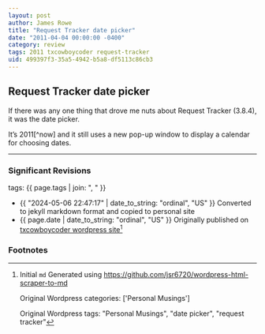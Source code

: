 ```yaml
---
layout: post
author: James Rowe
title: "Request Tracker date picker"
date: "2011-04-04 00:00:00 -0400"
category: review
tags: 2011 txcowboycoder request-tracker
uid: 499397f3-35a5-4942-b5a8-df5113c86cb3
---
```


## Request Tracker date picker

If there was any one thing that drove me nuts about Request Tracker (3.8.4), it was the date picker.

It’s 2011[^now] and it still uses a new pop-up window to display a calendar for choosing dates.

---

### Significant Revisions

tags: {{ page.tags | join: ", " }} <!-- todo move this somewhere -->

- {{ "2024-05-06 22:47:17" | date_to_string: "ordinal", "US" }} Converted to jekyll markdown format and copied to personal site
- {{ page.date | date_to_string: "ordinal", "US" }} Originally published on [txcowboycoder wordpress site](https://txcowboycoder.wordpress.com/2011/04/04/request-tracker-date-picker/)[^draft]

### Footnotes

[^update]: Wow. Its 2024-Dec and this project is still going strong. <https://en.wikipedia.org/wiki/Request_Tracker> and <https://github.com/bestpractical/rt>

[^draft]: Initial `md` Generated using <https://github.com/jsr6720/wordpress-html-scraper-to-md>

    Original Wordpress categories: ['Personal Musings']

    Original Wordpress tags: "Personal Musings", "date picker", "request tracker"